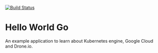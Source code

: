[![Build Status](https://drn.atabey.co.uk/api/badges/wmena/hello-world-go/status.svg?branch=master)](https://drn.atabey.co.uk/api/badges/wmena/hello-world-go/status.svg?branch=master)

# Hello World Go

An example application to learn about Kubernetes engine, Google Cloud and Drone.io.
